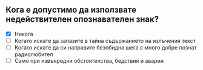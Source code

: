 ## Кога е допустимо да използвате недействителен опознавателен знак?

<!-- Верният отговор е отбелязан с [X] -->

- [X] Никога
- [ ] Когато искате да запазите в тайна съдържанието на излъчения текст
- [ ] Когато искате да си направите безобидна шега с много добре познат радиолюбител
- [ ] Само при извънредни обстоятелства, бедствия и аварии
